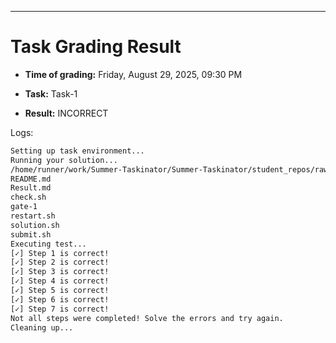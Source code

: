 
---
# Task Grading Result

- **Time of grading:** Friday, August 29, 2025, 09:30 PM

- **Task:** Task-1

- **Result:** INCORRECT


Logs:
```bash
Setting up task environment...
Running your solution...
/home/runner/work/Summer-Taskinator/Summer-Taskinator/student_repos/rawan967/Task-1
README.md
Result.md
check.sh
gate-1
restart.sh
solution.sh
submit.sh
Executing test...
[✓] Step 1 is correct!
[✓] Step 2 is correct!
[✓] Step 3 is correct!
[✓] Step 4 is correct!
[✓] Step 5 is correct!
[✓] Step 6 is correct!
[✓] Step 7 is correct!
Not all steps were completed! Solve the errors and try again.
Cleaning up...
```
